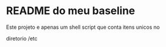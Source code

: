 # README do meu baseline













Este projeto e apenas um shell script que conta itens unicos no 




diretorio /etc 
